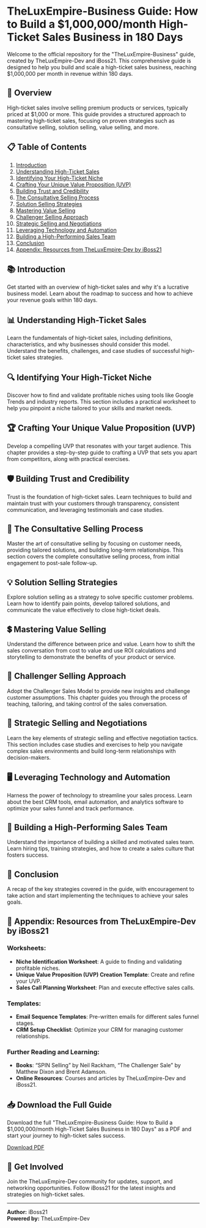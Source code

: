 # TheLuxEmpire-Business Guide: How to Build a $1,000,000/month High-Ticket Sales Business in 180 Days

Welcome to the official repository for the "TheLuxEmpire-Business" guide, created by TheLuxEmpire-Dev and iBoss21. This comprehensive guide is designed to help you build and scale a high-ticket sales business, reaching $1,000,000 per month in revenue within 180 days.

## 📖 Overview

High-ticket sales involve selling premium products or services, typically priced at $1,000 or more. This guide provides a structured approach to mastering high-ticket sales, focusing on proven strategies such as consultative selling, solution selling, value selling, and more.

## 📋 Table of Contents

1. [Introduction](#introduction)
2. [Understanding High-Ticket Sales](#understanding-high-ticket-sales)
3. [Identifying Your High-Ticket Niche](#identifying-your-high-ticket-niche)
4. [Crafting Your Unique Value Proposition (UVP)](#crafting-your-unique-value-proposition-uvp)
5. [Building Trust and Credibility](#building-trust-and-credibility)
6. [The Consultative Selling Process](#the-consultative-selling-process)
7. [Solution Selling Strategies](#solution-selling-strategies)
8. [Mastering Value Selling](#mastering-value-selling)
9. [Challenger Selling Approach](#challenger-selling-approach)
10. [Strategic Selling and Negotiations](#strategic-selling-and-negotiations)
11. [Leveraging Technology and Automation](#leveraging-technology-and-automation)
12. [Building a High-Performing Sales Team](#building-a-high-performing-sales-team)
13. [Conclusion](#conclusion)
14. [Appendix: Resources from TheLuxEmpire-Dev by iBoss21](#appendix-resources-from-theluxempire-dev-by-iboss21)

## 📚 Introduction

Get started with an overview of high-ticket sales and why it's a lucrative business model. Learn about the roadmap to success and how to achieve your revenue goals within 180 days.

## 📊 Understanding High-Ticket Sales

Learn the fundamentals of high-ticket sales, including definitions, characteristics, and why businesses should consider this model. Understand the benefits, challenges, and case studies of successful high-ticket sales strategies.

## 🔍 Identifying Your High-Ticket Niche

Discover how to find and validate profitable niches using tools like Google Trends and industry reports. This section includes a practical worksheet to help you pinpoint a niche tailored to your skills and market needs.

## 🏆 Crafting Your Unique Value Proposition (UVP)

Develop a compelling UVP that resonates with your target audience. This chapter provides a step-by-step guide to crafting a UVP that sets you apart from competitors, along with practical exercises.

## 🛡️ Building Trust and Credibility

Trust is the foundation of high-ticket sales. Learn techniques to build and maintain trust with your customers through transparency, consistent communication, and leveraging testimonials and case studies.

## 🤝 The Consultative Selling Process

Master the art of consultative selling by focusing on customer needs, providing tailored solutions, and building long-term relationships. This section covers the complete consultative selling process, from initial engagement to post-sale follow-up.

## 💡 Solution Selling Strategies

Explore solution selling as a strategy to solve specific customer problems. Learn how to identify pain points, develop tailored solutions, and communicate the value effectively to close high-ticket deals.

## 💲 Mastering Value Selling

Understand the difference between price and value. Learn how to shift the sales conversation from cost to value and use ROI calculations and storytelling to demonstrate the benefits of your product or service.

## 🚀 Challenger Selling Approach

Adopt the Challenger Sales Model to provide new insights and challenge customer assumptions. This chapter guides you through the process of teaching, tailoring, and taking control of the sales conversation.

## 🎯 Strategic Selling and Negotiations

Learn the key elements of strategic selling and effective negotiation tactics. This section includes case studies and exercises to help you navigate complex sales environments and build long-term relationships with decision-makers.

## 🖥️ Leveraging Technology and Automation

Harness the power of technology to streamline your sales process. Learn about the best CRM tools, email automation, and analytics software to optimize your sales funnel and track performance.

## 🏅 Building a High-Performing Sales Team

Understand the importance of building a skilled and motivated sales team. Learn hiring tips, training strategies, and how to create a sales culture that fosters success.

## 📝 Conclusion

A recap of the key strategies covered in the guide, with encouragement to take action and start implementing the techniques to achieve your sales goals.

## 📎 Appendix: Resources from TheLuxEmpire-Dev by iBoss21

### Worksheets:
- **Niche Identification Worksheet**: A guide to finding and validating profitable niches.
- **Unique Value Proposition (UVP) Creation Template**: Create and refine your UVP.
- **Sales Call Planning Worksheet**: Plan and execute effective sales calls.

### Templates:
- **Email Sequence Templates**: Pre-written emails for different sales funnel stages.
- **CRM Setup Checklist**: Optimize your CRM for managing customer relationships.

### Further Reading and Learning:
- **Books**: “SPIN Selling” by Neil Rackham, “The Challenger Sale” by Matthew Dixon and Brent Adamson.
- **Online Resources**: Courses and articles by TheLuxEmpire-Dev and iBoss21.

## 📥 Download the Full Guide

Download the full "TheLuxEmpire-Business Guide: How to Build a $1,000,000/month High-Ticket Sales Business in 180 Days" as a PDF and start your journey to high-ticket sales success.

[Download PDF](#)

## 🔗 Get Involved

Join the TheLuxEmpire-Dev community for updates, support, and networking opportunities. Follow iBoss21 for the latest insights and strategies on high-ticket sales.

---

**Author:** iBoss21  
**Powered by:** TheLuxEmpire-Dev
